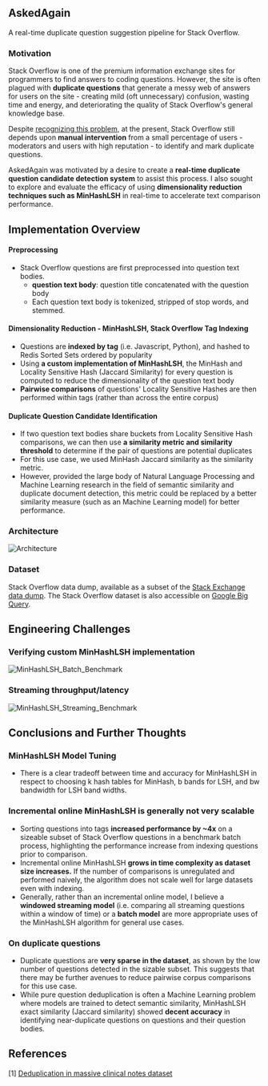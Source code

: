 ## AskedAgain
A real-time duplicate question suggestion pipeline for Stack Overflow.

### Motivation
Stack Overflow is one of the premium information exchange sites for programmers to find answers to coding questions. However, the site is often plagued with **duplicate questions** that generate a messy web of answers for users on the site - creating mild (oft unnecessary) confusion, wasting time and energy, and deteriorating the quality of Stack Overflow's general knowledge base. 

Despite [recognizing this problem](https://stackoverflow.blog/2009/04/29/handling-duplicate-questions/), at the present, Stack Overflow still depends upon **manual intervention** from a small percentage of users - moderators and users with high reputation - to identify and mark duplicate questions.

AskedAgain was motivated by a desire to create a **real-time duplicate question candidate detection system** to assist this process. I also sought to explore and evaluate the efficacy of using **dimensionality reduction techniques such as MinHashLSH** in real-time to accelerate text comparison performance.
 

## Implementation Overview
#### Preprocessing
* Stack Overflow questions are first preprocessed into question text bodies. 
	*  **question text body**: question title concatenated with the question body
	*  Each question text body is tokenized, stripped of stop words, and stemmed. 

#### Dimensionality Reduction - MinHashLSH, Stack Overflow Tag Indexing
* Questions are **indexed by tag** (i.e. Javascript, Python), and hashed to Redis Sorted Sets ordered by popularity
* Using **a custom implementation of MinHashLSH**, the MinHash and Locality Sensitive Hash (Jaccard Similarity) for every question is computed to reduce the dimensionality of the question text body
* **Pairwise comparisons** of questions' Locality Sensitive Hashes are then performed within tags (rather than across the entire corpus)

#### Duplicate Question Candidate Identification
* If two question text bodies share buckets from Locality Sensitive Hash comparisons, we can then use **a similarity metric and similarity threshold** to determine if the pair of questions are potential duplicates
* For this use case, we used MinHash Jaccard similarity as the similarity metric. 
* However, provided the large body of Natural Language Processing and Machine Learning research in the field of semantic similarity and duplicate document detection, this metric could be replaced by a better similarity measure (such as an Machine Learning model) for better performance. 


### Architecture
![Architecture](https://raw.github.com/kellielu/askedagain/master/imgs/Architecture.jpg)
### Dataset
Stack Overflow data dump, available as a subset of the [Stack Exchange data dump](https://archive.org/details/stackexchange). 
The Stack Overflow dataset is also accessible on [Google Big Query](https://cloud.google.com/bigquery/public-data/stackoverflow).

## Engineering Challenges

### Verifying custom MinHashLSH implementation
![MinHashLSH_Batch_Benchmark](https://raw.github.com/kellielu/askedagain/master/imgs/MinHashLSH_Batch_Benchmark.jpg)

### Streaming throughput/latency
![MinHashLSH_Streaming_Benchmark](https://raw.github.com/kellielu/askedagain/master/imgs/MinHashLSH_Streaming_Benchmark.jpg)

## Conclusions and Further Thoughts

### MinHashLSH Model Tuning
* There is a clear tradeoff between time and accuracy for MinHashLSH in respect to choosing k hash tables for MinHash, b bands for LSH, and bw bandwidth for LSH band widths.

### Incremental online MinHashLSH is generally not very scalable
* Sorting questions into tags **increased performance by ~4x** on a sizeable subset of Stack Overflow questions in a benchmark batch process, highlighting the performance increase from indexing questions prior to comparison. 
* Incremental online MinHashLSH **grows in time complexity as dataset size increases.** If the number of comparisons is unregulated and performed naively, the algorithm does not scale well for large datasets even with indexing.
* Generally, rather than an incremental online model, I believe a **windowed streaming model** (i.e. comparing all streaming questions within a window of time) or a **batch model** are more appropriate uses of the MinHashLSH algorithm for general use cases. 

### On duplicate questions
* Duplicate questions are **very sparse in the dataset**, as shown by the low number of questions detected in the sizable subset. This suggests that there may be further avenues to reduce pairwise corpus comparisons for this use case. 
* While pure question deduplication is often a Machine Learning problem where models are trained to detect semantic similarity, MinHashLSH exact similarity (Jaccard similarity) showed **decent accuracy** in identifying near-duplicate questions on questions and their question bodies. 

## References
[1] [Deduplication in massive clinical notes dataset](https://arxiv.org/pdf/1704.05617.pdf)